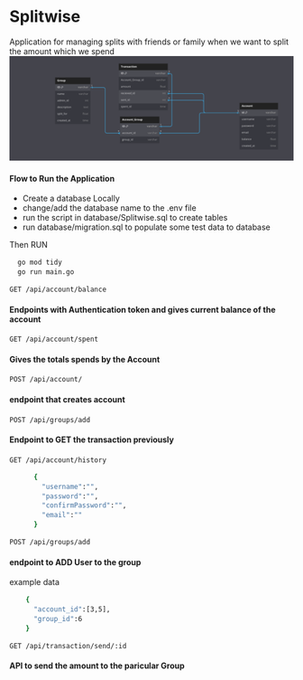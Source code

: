 # Splitwise
Application for managing splits with friends or family when we want to split the amount which we spend
![Database Schema](static/Db_schema.png)
#### Flow to Run the Application

- Create a database Locally
- change/add the database name to the .env file
- run the script in database/Splitwise.sql to create tables 
- run database/migration.sql to populate some test data to database

Then RUN 
```bash
  go mod tidy
  go run main.go 
```

```http
GET /api/account/balance
```
#### Endpoints with Authentication token and gives current balance of the account 

```http
GET /api/account/spent
```

#### Gives the totals spends by the Account 
```http
POST /api/account/
```
#### endpoint that creates account 

```http
POST /api/groups/add
```
#### Endpoint to GET the transaction previously 
```http
GET /api/account/history
```


```bash
      {
        "username":"",
        "password":"",
        "confirmPassword":"",
        "email":""
      }
```

```http
POST /api/groups/add
```
#### endpoint to ADD User to the group
example data 
```bash
    {
      "account_id":[3,5],
      "group_id":6
    }
```

```http
GET /api/transaction/send/:id
```
#### API to send the amount to the paricular Group
